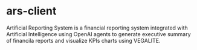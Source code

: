 # ars-client
Artificial Reporting System is a 
financial reporting system integrated with Artificial Intelligence using OpenAI agents to generate executive summary of financila reports and visualize KPIs charts using VEGALITE.
